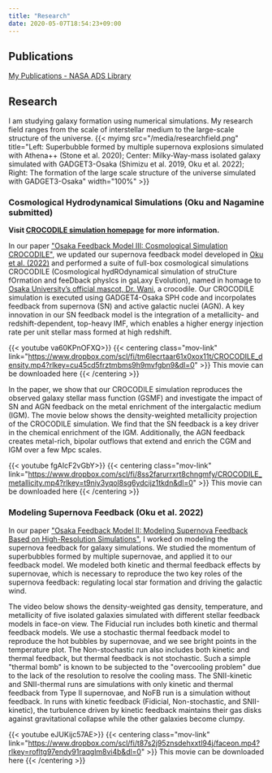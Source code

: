 ```yaml
---
title: "Research"
date: 2020-05-07T18:54:23+09:00
---
```


## Publications

[My Publications - NASA ADS Library](https://ui.adsabs.harvard.edu/public-libraries/nh_1-GaxRliz19Uv7IJ2XA)

## Research

I am studying galaxy formation using numerical simulations.
My research field ranges from the scale of interstellar medium to the large-scale structure of the universe.
{{< myimg src="/media/researchfield.png" title="Left: Superbubble formed by multiple supernova explosions simulated with Athena++ (Stone et al. 2020); Center: Milky-Way-mass isolated galaxy simulated with GADGET3-Osaka (Shimizu et al. 2019, Oku et al. 2022); Right: The formation of the large scale structure of the universe simulated with GADGET3-Osaka" width="100%" >}}

### Cosmological Hydrodynamical Simulations (Oku and Nagamine submitted)
**Visit [CROCODILE simulation homepage](https://sites.google.com/view/crocodilesimulation/home) for more information.**

In our paper ["Osaka Feedback Model III: Cosmological Simulation CROCODILE"](https://arxiv.org/abs/2401.06324), we updated our supernova feedback model developed in [Oku et al. (2022)](https://ui.adsabs.harvard.edu/abs/2022ApJS..262....9O/abstract) and performed a suite of full-box cosmological simulations CROCODILE (Cosmological hydROdynamical simulation of struCture fOrmation and feeDback physIcs in gaLaxy Evolution), named in homage to [Osaka University’s official mascot, Dr. Wani](https://www.osaka-u.ac.jp/sp/drwani/en/), a crocodile.
Our CROCODILE simulation is executed using GADGET4-Osaka SPH code and incorpolates feedback from supernova (SN) and active galactic nuclei (AGN). 
A key innovation in our SN feedback model is the integration of a metallicity- and redshift-dependent, top-heavy IMF, which enables a higher energy injection rate per unit stellar mass formed at high redshift.

{{< youtube va60KPnOFXQ>}}
{{< centering class="mov-link" link="https://www.dropbox.com/scl/fi/tm6lecrtaar61x0xox11t/CROCODILE_density.mp4?rlkey=cu45cd5frztmbms9h9mvfgbn9&dl=0" >}}
This movie can be downloaded here
{{< /centering >}}

In the paper, we show that our CROCODILE simulation reproduces the observed galaxy stellar mass function (GSMF) and investigate the impact of SN and AGN feedback on the metal enrichment of the intergalactic medium (IGM).
The movie below shows the density-weighted metallicity projection of the CROCODILE simulation.
We find that the SN feedback is a key driver in the chemical enrichment of the IGM.
Additionally, the AGN feedback creates metal-rich, bipolar outflows that extend and enrich the CGM and IGM over a few Mpc scales.

{{< youtube fgAIcF2vGbY>}}
{{< centering class="mov-link" link="https://www.dropbox.com/scl/fi/8ss2farurrxrt8chngmfy/CROCODILE_metallicity.mp4?rlkey=t9niy3yqol8sg6ydcijz1tkdn&dl=0" >}}
This movie can be downloaded here
{{< /centering >}}

### Modeling Supernova Feedback (Oku et al. 2022)
In our paper ["Osaka Feedback Model II: Modeling Supernova Feedback Based on High-Resolution Simulations"](https://ui.adsabs.harvard.edu/abs/2022ApJS..262....9O/abstract), I worked on modeling the supernova feedback for galaxy simulations. We studied the momentum of superbubbles formed by multiple supernovae, and applied it to our feedback model. We modeled both kinetic and thermal feedback effects by supernovae, which is necessary to reproduce the two key roles of the supernova feedback: regulating local star formation and driving the galactic wind.

The video below shows the density-weighted gas density, temperature, and metallicity of five isolated galaxies simulated with different stellar feedback models in face-on view. The Fiducial run includes both kinetic and thermal feedback models. We use a stochastic thermal feedback model to reproduce the hot bubbles by supernovae, and we see bright points in the temperature plot.
The Non-stochastic run also includes both kinetic and thermal feedback, but thermal feedback is not stochastic. Such a simple "thermal bomb" is known to be subjected to the "overcooling problem" due to the lack of the resolution to resolve the cooling mass.
The SNII-kinetic and SNII-thermal runs are simulations with only kinetic and thermal feedback from Type II supernovae, and NoFB run is a simulation without feedback. In runs with kinetic feedback (Fidicial, Non-stochastic, and SNII-kinetic), the turbulence driven by kinetic feedback maintains their gas disks against gravitational collapse while the other galaxies become clumpy.

{{< youtube eJUKijc57AE>}}
{{< centering class="mov-link" link="https://www.dropbox.com/scl/fi/t87s2j95znsdehxxtl94j/faceon.mp4?rlkey=rofltg97endy91raqglm8vi4b&dl=0" >}}
This movie can be downloaded here
{{< /centering >}}
